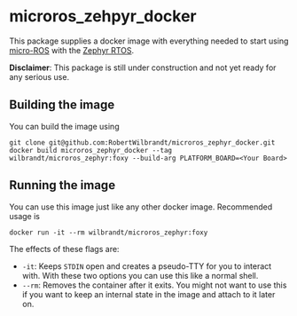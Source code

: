 microros_zehpyr_docker
======================

This package supplies a docker image with everything needed to start using [micro-ROS](https://micro-ros.github.io/) with the [Zephyr RTOS](https://www.zephyrproject.org/).

**Disclaimer**: This package is still under construction and not yet ready for any serious use.

Building the image
------------------

You can build the image using

```console
git clone git@github.com:RobertWilbrandt/microros_zephyr_docker.git
docker build microros_zephyr_docker --tag wilbrandt/microros_zephyr:foxy --build-arg PLATFORM_BOARD=<Your Board>
```

Running the image
-----------------

You can use this image just like any other docker image. Recommended usage is

```console
docker run -it --rm wilbrandt/microros_zephyr:foxy
```

The effects of these flags are:
- ```-it```: Keeps ```STDIN``` open and creates a pseudo-TTY for you to interact with. With these two options you can use this like a normal shell.
- ```--rm```: Removes the container after it exits. You might not want to use this if you want to keep an internal state in the image and attach to it later on.
